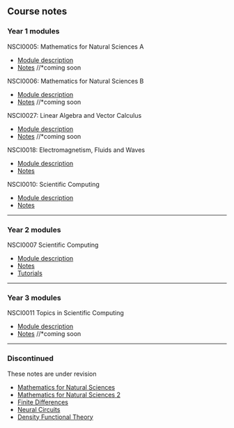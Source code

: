 ## Course notes

### Year 1 modules

NSCI0005: Mathematics for Natural Sciences A
* [Module description](https://www.ucl.ac.uk/module-catalogue/modules/mathematics-for-natural-sciences-a-NSCI0005)
* [Notes](NOLINK) //*coming soon

NSCI0006: Mathematics for Natural Sciences B
* [Module description](https://www.ucl.ac.uk/module-catalogue/modules/mathematics-for-natural-sciences-b-NSCI0006)
* [Notes](NOLINK) //*coming soon

NSCI0027: Linear Algebra and Vector Calculus
* [Module description](https://www.ucl.ac.uk/module-catalogue/modules/linear-algebra-and-vector-calculus-NSCI0027)
* [Notes](NOLINK) //*coming soon

NSCI0018: Electromagnetism, Fluids and Waves
* [Module description](https://www.ucl.ac.uk/module-catalogue/modules/electromagnetism-fluids-and-waves-NSCI0018)
* [Notes](https://uclnatsci.github.io/Electromagnetism-Fluids-and-Waves/intro.html)

NSCI0010: Scientific Computing
* [Module description](https://www.ucl.ac.uk/module-catalogue/modules/science-and-society-1-communication-and-computing-NSCI0010)
* [Notes](https://uclnatsci.github.io/Interdisciplinary-Research-Skills)

---

### Year 2 modules

NSCI0007 Scientific Computing
* [Module description](https://www.ucl.ac.uk/module-catalogue/modules/scientific-communication-and-computing-NSCI0007)
* [Notes](https://uclnatsci.github.io/Scientific-Computing/intro.html)
* [Tutorials](https://uclnatsci.github.io/Scientific-Computing-Tutorials.html)

---

### Year 3 modules
NSCI0011 Topics in Scientific Computing
* [Module description](https://www.ucl.ac.uk/module-catalogue/modules/topics-in-scientific-computing-NSCI0011)
* [Notes](NOLINK) //*coming soon

---

### Discontinued

These notes are under revision

* [Mathematics for Natural Sciences](https://uclnatsci.github.io/Mathematics-for-Natural-Sciences/intro.html)
* [Mathematics for Natural Sciences 2](https://uclnatsci.github.io/Mathematics-for-Natural-Sciences-2/intro.html)
* [Finite Differences](https://uclnatsci.github.io/Finite-Differences/intro.html)
* [Neural Circuits](https://uclnatsci.github.io/Neural-Circuits/intro.html)
* [Density Functional Theory](https://uclnatsci.github.io/DFT/intro.html)



